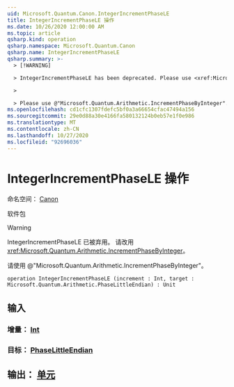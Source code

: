```yaml
---
uid: Microsoft.Quantum.Canon.IntegerIncrementPhaseLE
title: IntegerIncrementPhaseLE 操作
ms.date: 10/26/2020 12:00:00 AM
ms.topic: article
qsharp.kind: operation
qsharp.namespace: Microsoft.Quantum.Canon
qsharp.name: IntegerIncrementPhaseLE
qsharp.summary: >-
  > [!WARNING]

  > IntegerIncrementPhaseLE has been deprecated. Please use <xref:Microsoft.Quantum.Arithmetic.IncrementPhaseByInteger> instead.

  >

  > Please use @"Microsoft.Quantum.Arithmetic.IncrementPhaseByInteger".
ms.openlocfilehash: cd1cfc1307fdefc5bf0a3a66654cfac47494a156
ms.sourcegitcommit: 29e0d88a30e4166fa580132124b0eb57e1f0e986
ms.translationtype: MT
ms.contentlocale: zh-CN
ms.lasthandoff: 10/27/2020
ms.locfileid: "92696036"
---
```

# <a name="integerincrementphasele-operation"></a>IntegerIncrementPhaseLE 操作

命名空间： [Canon](xref:Microsoft.Quantum.Canon)

软件包 [](https://nuget.org/packages/)


> [!WARNING]
> IntegerIncrementPhaseLE 已被弃用。 请改用 <xref:Microsoft.Quantum.Arithmetic.IncrementPhaseByInteger>。
>
> 请使用 @"Microsoft.Quantum.Arithmetic.IncrementPhaseByInteger"。



```qsharp
operation IntegerIncrementPhaseLE (increment : Int, target : Microsoft.Quantum.Arithmetic.PhaseLittleEndian) : Unit
```


## <a name="input"></a>输入

### <a name="increment--int"></a>增量： [Int](xref:microsoft.quantum.lang-ref.int)




### <a name="target--phaselittleendian"></a>目标： [PhaseLittleEndian](xref:Microsoft.Quantum.Arithmetic.PhaseLittleEndian)





## <a name="output--unit"></a>输出： [单元](xref:microsoft.quantum.lang-ref.unit)

